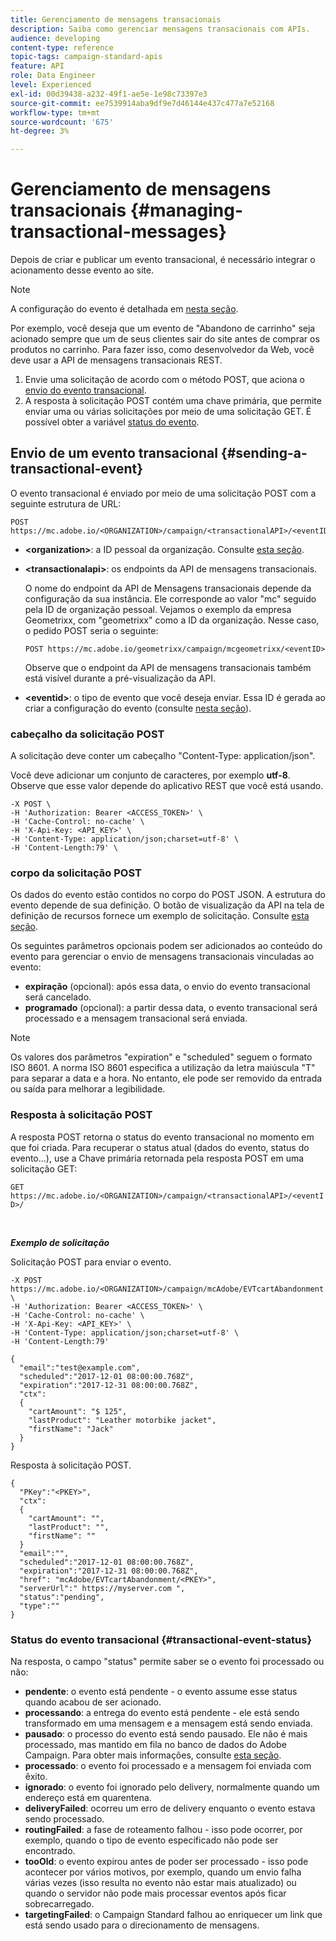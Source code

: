 ```yaml
---
title: Gerenciamento de mensagens transacionais
description: Saiba como gerenciar mensagens transacionais com APIs.
audience: developing
content-type: reference
topic-tags: campaign-standard-apis
feature: API
role: Data Engineer
level: Experienced
exl-id: 00d39438-a232-49f1-ae5e-1e98c73397e3
source-git-commit: ee7539914aba9df9e7d46144e437c477a7e52168
workflow-type: tm+mt
source-wordcount: '675'
ht-degree: 3%

---
```


# Gerenciamento de mensagens transacionais {#managing-transactional-messages}

Depois de criar e publicar um evento transacional, é necessário integrar o acionamento desse evento ao site.

>[!NOTE]
>
>A configuração do evento é detalhada em [nesta seção](../../channels/using/configuring-transactional-event.md).

Por exemplo, você deseja que um evento de &quot;Abandono de carrinho&quot; seja acionado sempre que um de seus clientes sair do site antes de comprar os produtos no carrinho. Para fazer isso, como desenvolvedor da Web, você deve usar a API de mensagens transacionais REST.

1. Envie uma solicitação de acordo com o método POST, que aciona o [envio do evento transacional](#sending-a-transactional-event).
1. A resposta à solicitação POST contém uma chave primária, que permite enviar uma ou várias solicitações por meio de uma solicitação GET. É possível obter a variável [status do evento](#transactional-event-status).

## Envio de um evento transacional {#sending-a-transactional-event}

O evento transacional é enviado por meio de uma solicitação POST com a seguinte estrutura de URL:

```
POST https://mc.adobe.io/<ORGANIZATION>/campaign/<transactionalAPI>/<eventID>
```

* **&lt;organization>**: a ID pessoal da organização. Consulte [esta seção](../../api/using/must-read.md).

* **&lt;transactionalapi>**: os endpoints da API de mensagens transacionais.

  O nome do endpoint da API de Mensagens transacionais depende da configuração da sua instância. Ele corresponde ao valor &quot;mc&quot; seguido pela ID de organização pessoal. Vejamos o exemplo da empresa Geometrixx, com &quot;geometrixx&quot; como a ID da organização. Nesse caso, o pedido POST seria o seguinte:

  `POST https://mc.adobe.io/geometrixx/campaign/mcgeometrixx/<eventID>`

  Observe que o endpoint da API de mensagens transacionais também está visível durante a pré-visualização da API.

* **&lt;eventid>**: o tipo de evento que você deseja enviar. Essa ID é gerada ao criar a configuração do evento (consulte [nesta seção](../../channels/using/configuring-transactional-event.md#creating-an-event)).

### cabeçalho da solicitação POST

A solicitação deve conter um cabeçalho &quot;Content-Type: application/json&quot;.

Você deve adicionar um conjunto de caracteres, por exemplo **utf-8**. Observe que esse valor depende do aplicativo REST que você está usando.

```
-X POST \
-H 'Authorization: Bearer <ACCESS_TOKEN>' \
-H 'Cache-Control: no-cache' \
-H 'X-Api-Key: <API_KEY>' \
-H 'Content-Type: application/json;charset=utf-8' \
-H 'Content-Length:79' \
```

### corpo da solicitação POST

Os dados do evento estão contidos no corpo do POST JSON. A estrutura do evento depende de sua definição. O botão de visualização da API na tela de definição de recursos fornece um exemplo de solicitação. Consulte [esta seção](../../channels/using/publishing-transactional-event.md#previewing-and-publishing-the-event).

Os seguintes parâmetros opcionais podem ser adicionados ao conteúdo do evento para gerenciar o envio de mensagens transacionais vinculadas ao evento:

* **expiração** (opcional): após essa data, o envio do evento transacional será cancelado.
* **programado** (opcional): a partir dessa data, o evento transacional será processado e a mensagem transacional será enviada.

>[!NOTE]
>
>Os valores dos parâmetros &quot;expiration&quot; e &quot;scheduled&quot; seguem o formato ISO 8601. A norma ISO 8601 especifica a utilização da letra maiúscula &quot;T&quot; para separar a data e a hora. No entanto, ele pode ser removido da entrada ou saída para melhorar a legibilidade.

### Resposta à solicitação POST

A resposta POST retorna o status do evento transacional no momento em que foi criada. Para recuperar o status atual (dados do evento, status do evento...), use a Chave primária retornada pela resposta POST em uma solicitação GET:

`GET https://mc.adobe.io/<ORGANIZATION>/campaign/<transactionalAPI>/<eventID>/`

<br/>

***Exemplo de solicitação***

Solicitação POST para enviar o evento.

```
-X POST https://mc.adobe.io/<ORGANIZATION>/campaign/mcAdobe/EVTcartAbandonment \
-H 'Authorization: Bearer <ACCESS_TOKEN>' \
-H 'Cache-Control: no-cache' \
-H 'X-Api-Key: <API_KEY>' \
-H 'Content-Type: application/json;charset=utf-8' \
-H 'Content-Length:79'

{
  "email":"test@example.com",
  "scheduled":"2017-12-01 08:00:00.768Z",
  "expiration":"2017-12-31 08:00:00.768Z",
  "ctx":
  {
    "cartAmount": "$ 125",
    "lastProduct": "Leather motorbike jacket",
    "firstName": "Jack"
  }
}
```

Resposta à solicitação POST.

```
{
  "PKey":"<PKEY>",
  "ctx":
  {
    "cartAmount": "",
    "lastProduct": "",
    "firstName": ""
  }
  "email":"",
  "scheduled":"2017-12-01 08:00:00.768Z",
  "expiration":"2017-12-31 08:00:00.768Z",
  "href": "mcAdobe/EVTcartAbandonment/<PKEY>",
  "serverUrl":" https://myserver.com ",
  "status":"pending",
  "type":""
}
```

### Status do evento transacional {#transactional-event-status}

Na resposta, o campo &quot;status&quot; permite saber se o evento foi processado ou não:

* **pendente**: o evento está pendente - o evento assume esse status quando acabou de ser acionado.
* **processando**: a entrega do evento está pendente - ele está sendo transformado em uma mensagem e a mensagem está sendo enviada.
* **pausado**: o processo do evento está sendo pausado. Ele não é mais processado, mas mantido em fila no banco de dados do Adobe Campaign. Para obter mais informações, consulte [esta seção](../../channels/using/publishing-transactional-message.md#suspending-a-transactional-message-publication).
* **processado**: o evento foi processado e a mensagem foi enviada com êxito.
* **ignorado**: o evento foi ignorado pelo delivery, normalmente quando um endereço está em quarentena.
* **deliveryFailed**: ocorreu um erro de delivery enquanto o evento estava sendo processado.
* **routingFailed**: a fase de roteamento falhou - isso pode ocorrer, por exemplo, quando o tipo de evento especificado não pode ser encontrado.
* **tooOld**: o evento expirou antes de poder ser processado - isso pode acontecer por vários motivos, por exemplo, quando um envio falha várias vezes (isso resulta no evento não estar mais atualizado) ou quando o servidor não pode mais processar eventos após ficar sobrecarregado.
* **targetingFailed**: o Campaign Standard falhou ao enriquecer um link que está sendo usado para o direcionamento de mensagens.
